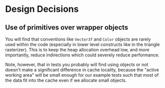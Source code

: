 # Design Decisions
## Use of primitives over wrapper objects
You will find that conventions like `Vector3f` and `Color` objects are rarely
used within the code (especially in lower level constructs like in the triangle rasterizer).
This is to keep the heap allocation overhead low, and more importantly, reduce indirections
which could severely reduce performance.

Note, however, that in tests you probably will find using objects or not doesn't make a
significant difference in cache locality, because the "active working area" will be small enough
for our example tests such that most of the data fit into the cache even if we allocate small objects.